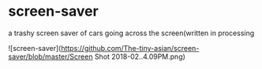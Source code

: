 # screen-saver
a trashy screen saver of cars going across the screen(written in processing


![screen-saver](https://github.com/The-tiny-asian/screen-saver/blob/master/Screen Shot 2018-02..4.09PM.png)
